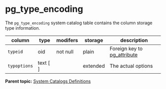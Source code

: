 # pg_type_encoding 

The `pg_type_encoding` system catalog table contains the column storage type information.

|column|type|modifers|storage|description|
|------|----|--------|-------|-----------|
|`typeid`|oid|not null|plain|Foreign key to [pg\_attribute](pg_attribute.html)|
|`typoptions`|text \[ \]| |extended|The actual options|

**Parent topic:** [System Catalogs Definitions](../system_catalogs/catalog_ref-html.html)

